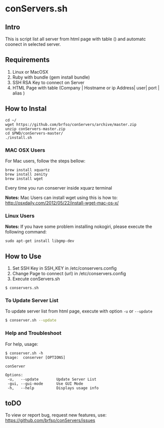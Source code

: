 # conServers.sh

## Intro

This is script list all server from html page with table (<td>) and automatc coonect  in selected server.

## Requirements

1. Linux or MacOSX
2. Ruby with bundle (gem install bundle)
2. SSH RSA Key to connect on Server
3. HTML Page with table (Company | Hostname or ip Address| user| port | alias )
	
## How to Instal
	cd ~/
	wget https://github.com/brfso/conServers/archive/master.zip
	unzip conServers-master.zip
	cd $PWD/conServers-master/
	./install.sh

### MAC OSX Users
For Mac users, follow the steps bellow:
```
brew install xquartz
brew install zenity
brew install wget
```
Every time you run conserver inside xquarz terminal

**Notes:** Mac Users can install wget using this is how to: http://osxdaily.com/2012/05/22/install-wget-mac-os-x/

### Linux Users

**Notes:** If you have some problem installing nokogiri, please execute the following command:

```
sudo apt-get install libgmp-dev
```
	
## How to Use

1. Set SSH Key in SSH_KEY in /etc/conservers.config
2. Change Page to connect (url) in /etc/conservers.config
3. Execute conServers.sh

`$ conservers.sh`
		
### To Update Server List	
To update server list from html page, execute with option `-u` or `--update`

```bash
$ conserver.sh --update
```

### Help and Troubleshoot
For help, usage: 
```
$ conserver.sh -h
Usage:  conserver [OPTIONS]

conServer

Options:
 -u,   --update        Update Server List
 -gui, --gui-mode      Use GUI Mode
 -h,   --help          Displays usage info
```

## toDO
To view or report bug, request new features, use: https://github.com/brfso/conServers/issues

